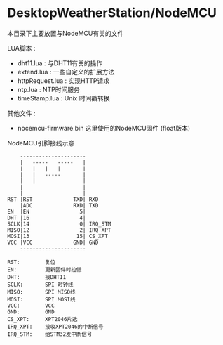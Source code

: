 # DesktopWeatherStation/NodeMCU
本目录下主要放置与NodeMCU有关的文件

LUA脚本 :
- dht11.lua : 与DHT11有关的操作
- extend.lua : 一些自定义的扩展方法
- httpRequest.lua : 实现HTTP请求
- ntp.lua : NTP时间服务
- timeStamp.lua : Unix 时间戳转换

其他文件 :
- nocemcu-firmware.bin 这里使用的NodeMCU固件 (float版本)

NodeMCU引脚接线示意

		---------------------
		|	-----	-----	|
		|	|	|	|		|
		|	|	-----		|
		|	|				|
		|					|
		|					|
	RST |RST			 TXD| RXD
		|ADC			 RXD| TXD
	EN  |EN 			   5|
	DHT |16 			   4|
	SCLK|14 			   0| IRQ_STM
	MISO|12 			   2| IRQ_XPT
	MOSI|13				  15| CS_XPT
	VCC |VCC			 GND| GND
		---------------------
		
	RST:		复位
	EN:			更新固件时拉低
	DHT:		接DHT11
	SCLK:		SPI 时钟线
	MISO:		SPI MISO线
	MOSI:		SPI MOSI线
	VCC:		VCC
	GND:		GND
	CS_XPT:		XPT2046片选
	IRQ_XPT:	接收XPT2046的中断信号
	IRQ_STM:	给STM32发中断信号
